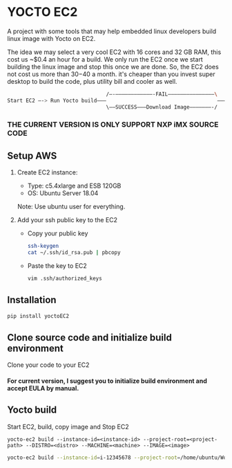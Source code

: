 # YOCTO EC2

A project with some tools that may help embedded linux developers build linux image with Yocto on EC2.

The idea we may select a very cool EC2 with 16 cores and 32 GB RAM, this cost us ~$0.4 an hour for a build. We only run the EC2 once we start building the linux image and stop this once we are done. So, the EC2 does not cost us more than $30-$40 a month. it's cheaper than you invest super desktop to build the code, plus utility bill and cooler as well.


```bash
                                /—-————————————-FAIL———————————————\
Start EC2 —-> Run Yocto build———                                    ———Stop EC2 
                                \——SUCCESS———Download Image———————-/
```


### THE CURRENT VERSION IS ONLY SUPPORT NXP iMX SOURCE CODE

## Setup AWS

1. Create EC2 instance:

    - Type: c5.4xlarge and ESB 120GB
    - OS: Ubuntu Server 18.04

    Note: Use ubuntu user for everything.

2. Add your ssh public key to the EC2

    - Copy your public key
        ```bash
        ssh-keygen
        cat ~/.ssh/id_rsa.pub | pbcopy
        ```
    - Paste the key to EC2
        ```bash
        vim .ssh/authorized_keys
        ```
## Installation

```bash
pip install yoctoEC2
```

## Clone source code and initialize build environment

Clone your code to your EC2

#### For current version, I suggest you to initialize build environment and accept EULA by manual.

## Yocto build

Start EC2, build, copy image and Stop EC2

`yocto-ec2 build --instance-id=<instance-id> --project-root=<project-path> --DISTRO=<distro> --MACHINE=<machine> --IMAGE=<image>`

```bash
yocto-ec2 build --instance-id=i-12345678 --project-root=/home/ubuntu/Workspace/iMX6ULEVK/ --DISTRO=fsl-imx-fb --MACHINE=imx6ulevk --IMAGE=core-image-base
```
